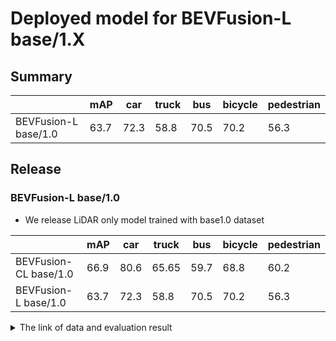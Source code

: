 # Deployed model for BEVFusion-L base/1.X
## Summary

|                       | mAP  | car  | truck | bus  | bicycle | pedestrian |
| --------------------- | ---- | ---- | ----- | ---- | ------- | ---------- |
| BEVFusion-L base/1.0 | 63.7 |  72.3 | 58.8  | 70.5 | 70.2    | 56.3       |

## Release

### BEVFusion-L base/1.0

- We release LiDAR only model trained with base1.0 dataset

|                       | mAP  | car  | truck | bus  | bicycle | pedestrian |
| --------------------- | ---- | ---- | ----- | ---- | ------- | ---------- |
| BEVFusion-CL base/1.0 | 66.9 |  80.6 | 65.65 | 59.7 | 68.8    | 60.2       |
| BEVFusion-L base/1.0  | 63.7 |  72.3 | 58.8  | 70.5 | 70.2    | 56.3       |

<details>
<summary> The link of data and evaluation result </summary>

- model
  - Training dataset: DB JPNTAXI v1.0 + DB JPNTAXI v2.0 + DB JPNTAXI v3.0 + DB GSM8 v1.0 + DB J6 v1.0 (total frames: 34,137)
  - [Config file path](https://github.com/tier4/AWML/blob/249ebfe5cff685c0911c664ea1ef2b855cc6b52f/projects/BEVFusion/configs/t4dataset/bevfusion_lidar_voxel_second_secfpn_1xb1_t4xx1.py)
  - Training results [model-zoo]
    - [logs.zip](https://download.autoware-ml-model-zoo.tier4.jp/autoware-ml/models/bevfusion/bevfusion-l/t4base/v1.0/logs.zip)
    - [checkpoint_best.pth](https://download.autoware-ml-model-zoo.tier4.jp/autoware-ml/models/bevfusion/bevfusion-l/t4base/v1.0/best_NuScenes_metric_T4Metric_mAP_epoch_24.pth)
    - [checkpoint_latest.pth](https://download.autoware-ml-model-zoo.tier4.jp/autoware-ml/models/bevfusion/bevfusion-l/t4base/v1.0/epoch_50.pth)
    - [config.py](https://download.autoware-ml-model-zoo.tier4.jp/autoware-ml/models/bevfusion/bevfusion-l/t4base/v1.0/bevfusion_lidar_voxel_second_secfpn_l4_2xb4_base_1.0.py)
  - train time: NVIDIA A100 80GB * 2 * 40 epochs = 4.5 days
  - Evaluation result with test-dataset: DB JPNTAXI v1.0 + DB JPNTAXI v2.0 + DB JPNTAXI v3.0 + DB GSM8 v1.0 + DB J6 v1.0 (total frames: 1,394):

| class_name | mAP  | AP@0.5m | AP@1.0m | AP@2.0m | AP@4.0m |
| ---- | ---- | ---- | ---- | ---- | ---- |
| car        | 72.3 | 56.5    | 72.6    | 78.8    | 81.3    |
| truck      | 58.8 | 27.7    | 56.4    | 71.5    | 79.5    |
| bus        | 70.5 | 42.9    | 71.0    | 83.0    | 85.4    |
| bicycle    | 70.2 | 66.4    | 71.0    | 71.4    | 71.9    |
| pedestrian | 56.3 | 46.8    | 53.5    | 59.8    | 65.0    |

</details>
